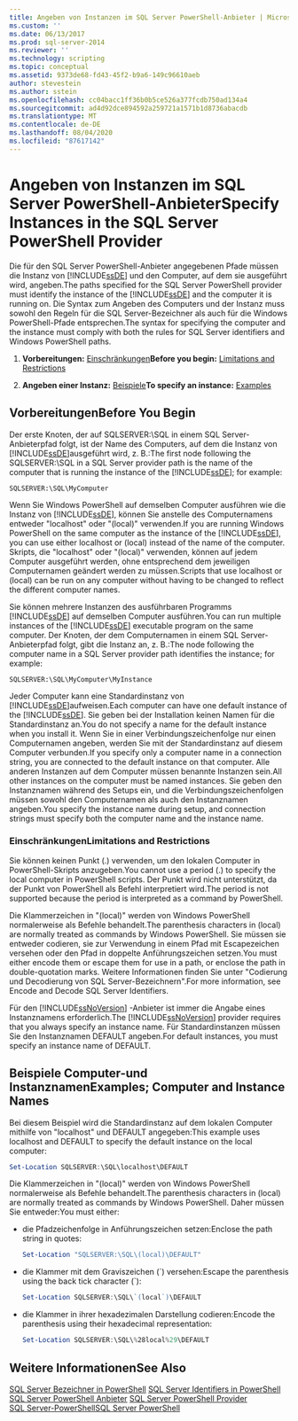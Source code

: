 ```yaml
---
title: Angeben von Instanzen im SQL Server PowerShell-Anbieter | Microsoft-Dokumentation
ms.custom: ''
ms.date: 06/13/2017
ms.prod: sql-server-2014
ms.reviewer: ''
ms.technology: scripting
ms.topic: conceptual
ms.assetid: 9373de68-fd43-45f2-b9a6-149c96610aeb
author: stevestein
ms.author: sstein
ms.openlocfilehash: cc04bacc1ff36b0b5ce526a377fcdb750ad134a4
ms.sourcegitcommit: ad4d92dce894592a259721a1571b1d8736abacdb
ms.translationtype: MT
ms.contentlocale: de-DE
ms.lasthandoff: 08/04/2020
ms.locfileid: "87617142"
---
```

# <a name="specify-instances-in-the-sql-server-powershell-provider"></a><span data-ttu-id="e0f46-102">Angeben von Instanzen im SQL Server PowerShell-Anbieter</span><span class="sxs-lookup"><span data-stu-id="e0f46-102">Specify Instances in the SQL Server PowerShell Provider</span></span>
  <span data-ttu-id="e0f46-103">Die für den SQL Server PowerShell-Anbieter angegebenen Pfade müssen die Instanz von [!INCLUDE[ssDE](../includes/ssde-md.md)] und den Computer, auf dem sie ausgeführt wird, angeben.</span><span class="sxs-lookup"><span data-stu-id="e0f46-103">The paths specified for the SQL Server PowerShell provider must identify the instance of the [!INCLUDE[ssDE](../includes/ssde-md.md)] and the computer it is running on.</span></span> <span data-ttu-id="e0f46-104">Die Syntax zum Angeben des Computers und der Instanz muss sowohl den Regeln für die SQL Server-Bezeichner als auch für die Windows PowerShell-Pfade entsprechen.</span><span class="sxs-lookup"><span data-stu-id="e0f46-104">The syntax for specifying the computer and the instance must comply with both the rules for SQL Server identifiers and Windows PowerShell paths.</span></span>  
  
1.  <span data-ttu-id="e0f46-105">**Vorbereitungen:**  [Einschränkungen](#LimitationsRestrictions)</span><span class="sxs-lookup"><span data-stu-id="e0f46-105">**Before you begin:**  [Limitations and Restrictions](#LimitationsRestrictions)</span></span>  
  
2.  <span data-ttu-id="e0f46-106">**Angeben einer Instanz:**  [Beispiele](#Examples)</span><span class="sxs-lookup"><span data-stu-id="e0f46-106">**To specify an instance:**  [Examples](#Examples)</span></span>  
  
## <a name="before-you-begin"></a><span data-ttu-id="e0f46-107">Vorbereitungen</span><span class="sxs-lookup"><span data-stu-id="e0f46-107">Before You Begin</span></span>  
 <span data-ttu-id="e0f46-108">Der erste Knoten, der auf SQLSERVER:\SQL in einem SQL Server-Anbieterpfad folgt, ist der Name des Computers, auf dem die Instanz von [!INCLUDE[ssDE](../includes/ssde-md.md)]ausgeführt wird, z. B.:</span><span class="sxs-lookup"><span data-stu-id="e0f46-108">The first node following the SQLSERVER:\SQL in a SQL Server provider path is the name of the computer that is running the instance of the [!INCLUDE[ssDE](../includes/ssde-md.md)]; for example:</span></span>  
  
```  
SQLSERVER:\SQL\MyComputer  
```  
  
 <span data-ttu-id="e0f46-109">Wenn Sie Windows PowerShell auf demselben Computer ausführen wie die Instanz von [!INCLUDE[ssDE](../includes/ssde-md.md)], können Sie anstelle des Computernamens entweder "localhost" oder "(local)" verwenden.</span><span class="sxs-lookup"><span data-stu-id="e0f46-109">If you are running Windows PowerShell on the same computer as the instance of the [!INCLUDE[ssDE](../includes/ssde-md.md)], you can use either localhost or (local) instead of the name of the computer.</span></span> <span data-ttu-id="e0f46-110">Skripts, die "localhost" oder "(local)" verwenden, können auf jedem Computer ausgeführt werden, ohne entsprechend dem jeweiligen Computernamen geändert werden zu müssen.</span><span class="sxs-lookup"><span data-stu-id="e0f46-110">Scripts that use localhost or (local) can be run on any computer without having to be changed to reflect the different computer names.</span></span>  
  
 <span data-ttu-id="e0f46-111">Sie können mehrere Instanzen des ausführbaren Programms [!INCLUDE[ssDE](../includes/ssde-md.md)] auf demselben Computer ausführen.</span><span class="sxs-lookup"><span data-stu-id="e0f46-111">You can run multiple instances of the [!INCLUDE[ssDE](../includes/ssde-md.md)] executable program on the same computer.</span></span> <span data-ttu-id="e0f46-112">Der Knoten, der dem Computernamen in einem SQL Server-Anbieterpfad folgt, gibt die Instanz an, z. B.:</span><span class="sxs-lookup"><span data-stu-id="e0f46-112">The node following the computer name in a SQL Server provider path identifies the instance; for example:</span></span>  
  
```  
SQLSERVER:\SQL\MyComputer\MyInstance  
```  
  
 <span data-ttu-id="e0f46-113">Jeder Computer kann eine Standardinstanz von [!INCLUDE[ssDE](../includes/ssde-md.md)]aufweisen.</span><span class="sxs-lookup"><span data-stu-id="e0f46-113">Each computer can have one default instance of the [!INCLUDE[ssDE](../includes/ssde-md.md)].</span></span> <span data-ttu-id="e0f46-114">Sie geben bei der Installation keinen Namen für die Standardinstanz an.</span><span class="sxs-lookup"><span data-stu-id="e0f46-114">You do not specify a name for the default instance when you install it.</span></span> <span data-ttu-id="e0f46-115">Wenn Sie in einer Verbindungszeichenfolge nur einen Computernamen angeben, werden Sie mit der Standardinstanz auf diesem Computer verbunden.</span><span class="sxs-lookup"><span data-stu-id="e0f46-115">If you specify only a computer name in a connection string, you are connected to the default instance on that computer.</span></span> <span data-ttu-id="e0f46-116">Alle anderen Instanzen auf dem Computer müssen benannte Instanzen sein.</span><span class="sxs-lookup"><span data-stu-id="e0f46-116">All other instances on the computer must be named instances.</span></span> <span data-ttu-id="e0f46-117">Sie geben den Instanznamen während des Setups ein, und die Verbindungszeichenfolgen müssen sowohl den Computernamen als auch den Instanznamen angeben.</span><span class="sxs-lookup"><span data-stu-id="e0f46-117">You specify the instance name during setup, and connection strings must specify both the computer name and the instance name.</span></span>  
  
###  <a name="limitations-and-restrictions"></a><a name="LimitationsRestrictions"></a> <span data-ttu-id="e0f46-118">Einschränkungen</span><span class="sxs-lookup"><span data-stu-id="e0f46-118">Limitations and Restrictions</span></span>  
 <span data-ttu-id="e0f46-119">Sie können keinen Punkt (.) verwenden, um den lokalen Computer in PowerShell-Skripts anzugeben.</span><span class="sxs-lookup"><span data-stu-id="e0f46-119">You cannot use a period (.) to specify the local computer in PowerShell scripts.</span></span> <span data-ttu-id="e0f46-120">Der Punkt wird nicht unterstützt, da der Punkt von PowerShell als Befehl interpretiert wird.</span><span class="sxs-lookup"><span data-stu-id="e0f46-120">The period is not supported because the period is interpreted as a command by PowerShell.</span></span>  
  
 <span data-ttu-id="e0f46-121">Die Klammerzeichen in "(local)" werden von Windows PowerShell normalerweise als Befehle behandelt.</span><span class="sxs-lookup"><span data-stu-id="e0f46-121">The parenthesis characters in (local) are normally treated as commands by Windows PowerShell.</span></span> <span data-ttu-id="e0f46-122">Sie müssen sie entweder codieren, sie zur Verwendung in einem Pfad mit Escapezeichen versehen oder den Pfad in doppelte Anführungszeichen setzen.</span><span class="sxs-lookup"><span data-stu-id="e0f46-122">You must either encode them or escape them for use in a path, or enclose the path in double-quotation marks.</span></span> <span data-ttu-id="e0f46-123">Weitere Informationen finden Sie unter "Codierung und Decodierung von SQL Server-Bezeichnern".</span><span class="sxs-lookup"><span data-stu-id="e0f46-123">For more information, see Encode and Decode SQL Server Identifiers.</span></span>  
  
 <span data-ttu-id="e0f46-124">Für den [!INCLUDE[ssNoVersion](../includes/ssnoversion-md.md)] -Anbieter ist immer die Angabe eines Instanznamens erforderlich.</span><span class="sxs-lookup"><span data-stu-id="e0f46-124">The [!INCLUDE[ssNoVersion](../includes/ssnoversion-md.md)] provider requires that you always specify an instance name.</span></span> <span data-ttu-id="e0f46-125">Für Standardinstanzen müssen Sie den Instanznamen DEFAULT angeben.</span><span class="sxs-lookup"><span data-stu-id="e0f46-125">For default instances, you must specify an instance name of DEFAULT.</span></span>  
  
##  <a name="examples-computer-and-instance-names"></a><a name="Examples"></a><span data-ttu-id="e0f46-126">Beispiele Computer-und Instanznamen</span><span class="sxs-lookup"><span data-stu-id="e0f46-126">Examples; Computer and Instance Names</span></span>  
 <span data-ttu-id="e0f46-127">Bei diesem Beispiel wird die Standardinstanz auf dem lokalen Computer mithilfe von "localhost" und DEFAULT angegeben:</span><span class="sxs-lookup"><span data-stu-id="e0f46-127">This example uses localhost and DEFAULT to specify the default instance on the local computer:</span></span>  
  
```powershell
Set-Location SQLSERVER:\SQL\localhost\DEFAULT
```  
  
 <span data-ttu-id="e0f46-128">Die Klammerzeichen in "(local)" werden von Windows PowerShell normalerweise als Befehle behandelt.</span><span class="sxs-lookup"><span data-stu-id="e0f46-128">The parenthesis characters in (local) are normally treated as commands by Windows PowerShell.</span></span> <span data-ttu-id="e0f46-129">Daher müssen Sie entweder:</span><span class="sxs-lookup"><span data-stu-id="e0f46-129">You must either:</span></span>  
  
-   <span data-ttu-id="e0f46-130">die Pfadzeichenfolge in Anführungszeichen setzen:</span><span class="sxs-lookup"><span data-stu-id="e0f46-130">Enclose the path string in quotes:</span></span>  
  
    ```powershell
    Set-Location "SQLSERVER:\SQL\(local)\DEFAULT"  
    ```  
  
-   <span data-ttu-id="e0f46-131">die Klammer mit dem Graviszeichen (\`) versehen:</span><span class="sxs-lookup"><span data-stu-id="e0f46-131">Escape the parenthesis using the back tick character (\`):</span></span>  
  
    ```powershell
    Set-Location SQLSERVER:\SQL\`(local`)\DEFAULT  
    ```  
  
-   <span data-ttu-id="e0f46-132">die Klammer in ihrer hexadezimalen Darstellung codieren:</span><span class="sxs-lookup"><span data-stu-id="e0f46-132">Encode the parenthesis using their hexadecimal representation:</span></span>  
  
    ```powershell
    Set-Location SQLSERVER:\SQL\%28local%29\DEFAULT  
    ```  
  
## <a name="see-also"></a><span data-ttu-id="e0f46-133">Weitere Informationen</span><span class="sxs-lookup"><span data-stu-id="e0f46-133">See Also</span></span>  
 <span data-ttu-id="e0f46-134">[SQL Server Bezeichner in PowerShell](sql-server-identifiers-in-powershell.md) </span><span class="sxs-lookup"><span data-stu-id="e0f46-134">[SQL Server Identifiers in PowerShell](sql-server-identifiers-in-powershell.md) </span></span>  
 <span data-ttu-id="e0f46-135">[SQL Server PowerShell Anbieter](sql-server-powershell-provider.md) </span><span class="sxs-lookup"><span data-stu-id="e0f46-135">[SQL Server PowerShell Provider](sql-server-powershell-provider.md) </span></span>  
 [<span data-ttu-id="e0f46-136">SQL Server-PowerShell</span><span class="sxs-lookup"><span data-stu-id="e0f46-136">SQL Server PowerShell</span></span>](sql-server-powershell.md)  
